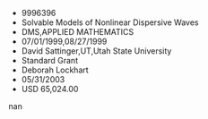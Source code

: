 
* 9996396
* Solvable Models of Nonlinear Dispersive Waves
* DMS,APPLIED MATHEMATICS
* 07/01/1999,08/27/1999
* David Sattinger,UT,Utah State University
* Standard Grant
* Deborah Lockhart
* 05/31/2003
* USD 65,024.00

nan
